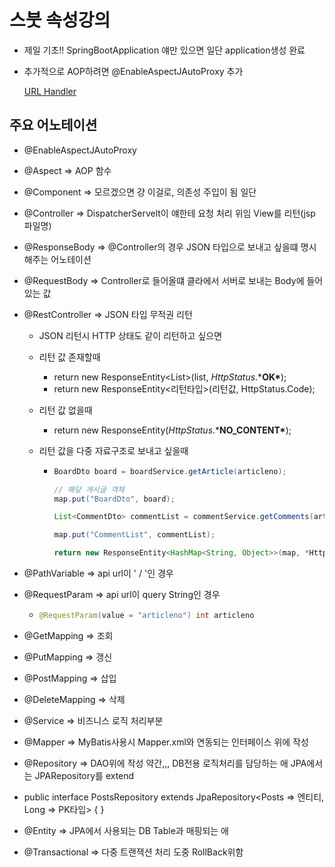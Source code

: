 # 스붓 속성강의

- 제일 기초!! SpringBootApplication 얘만 있으면 일단 application생성 완료

- 추가적으로 AOP하려면 @EnableAspectJAutoProxy 추가

  [URL Handler](https://user-images.githubusercontent.com/41468004/125250641-758cda80-e331-11eb-9bea-1f81c4c8a3ef.png)



## 주요 어노테이션

- @EnableAspectJAutoProxy

- @Aspect => AOP 함수

- @Component => 모르겠으면 걍 이걸로, 의존성 주입이 됨 일단

- @Controller => DispatcherServelt이 얘한테 요청 처리 위임 View를 리턴(jsp 파일명)

- @ResponseBody => @Controller의 경우 JSON 타입으로 보내고 싶을떄 명시해주는 어노테이션

- @RequestBody => Controller로 들어올떄 클라에서 서버로 보내는 Body에 들어있는 값

- @RestController => JSON 타입 무적권 리턴

  - JSON 리턴시 HTTP 상태도 같이 리턴하고 싶으면

  - 리턴 값 존재할때

    - return new ResponseEntity<List<MemberDto>>(list, *HttpStatus*.***OK\***);
    - return new ResponseEntity<리턴타입>(리턴값, HttpStatus.Code);
      

  - 리턴 값 없을때

    - return new ResponseEntity(*HttpStatus*.***NO_CONTENT\***);
      

  - 리턴 값을 다중 자료구조로 보내고 싶을때

    - ```java
      BoardDto board = boardService.getArticle(articleno);
      
      // 해당 게시글 객체
      map.put("BoardDto", board);
      
      List<CommentDto> commentList = commentService.getComments(articleno);
      
      map.put("CommentList", commentList);
      
      return new ResponseEntity<HashMap<String, Object>>(map, *HttpStatus*.***OK\***);
      ```



- @PathVariable => api url이 ' / '인 경우

- @RequestParam => api url이 query String인 경우

  - ```java
    @RequestParam(value = "articleno") int articleno
    ```

    

- @GetMapping => 조회

- @PutMapping => 갱신

- @PostMapping => 삽입

- @DeleteMapping => 삭제

  

- @Service => 비즈니스 로직 처리부분

  

- @Mapper => MyBatis사용시 Mapper.xml와 연동되는 인터페이스 위에 작성

- @Repository => DAO위에 작성 약간,,, DB전용 로직처리를 담당하는 애
   JPA에서는 JPARepository를 extend

- public interface PostsRepository extends JpaRepository<Posts => 엔티티, Long => PK타입> { }

- @Entity => JPA에서 사용되는 DB Table과 매핑되는 애

- @Transactional => 다중 트랜잭션 처리 도중 RollBack위함
